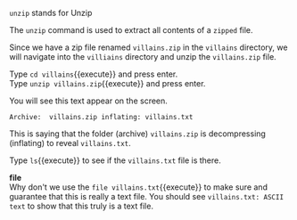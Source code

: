 `unzip` stands for Unzip  

The `unzip` command is used to extract all contents of a `zipped` file.  

Since we have a zip file renamed `villains.zip` in the `villains` directory, we will navigate into the `villiains` directory and unzip the `villains.zip` file.  

Type `cd villains`{{execute}} and press enter.  
Type `unzip villains.zip`{{execute}} and press enter.     

You will see this text appear on the screen.    

`Archive:  villains.zip
  inflating: villains.txt`  

This is saying that the folder (archive) `villains.zip` is decompressing (inflating) to reveal `villains.txt`.  

Type `ls`{{execute}} to see if the `villains.txt` file is there.

__file__  
Why don't we use the `file villains.txt`{{execute}} to make sure and guarantee that this is really a text file. You should see `villains.txt: ASCII text` to show that this truly is a text file.
